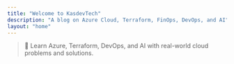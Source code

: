 ```yaml
---
title: "Welcome to KasdevTech"
description: "A blog on Azure Cloud, Terraform, FinOps, DevOps, and AI"
layout: "home"
---
```


> 🚀 Learn Azure, Terraform, DevOps, and AI with real-world cloud problems and solutions.
